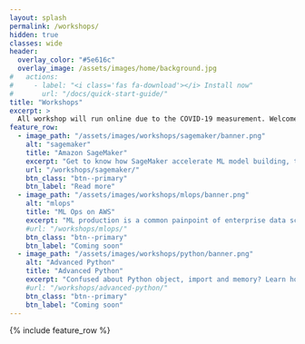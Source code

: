 ```yaml
---
layout: splash
permalink: /workshops/
hidden: true
classes: wide
header:
  overlay_color: "#5e616c"
  overlay_image: /assets/images/home/background.jpg
#   actions:
#     - label: "<i class='fas fa-download'></i> Install now"
#       url: "/docs/quick-start-guide/"
title: "Workshops"
excerpt: >
  All workshop will run online due to the COVID-19 measurement. Welcome to [contact us](mailto:info@sun-analytics.nl?subject=Workshop)
feature_row:
  - image_path: "/assets/images/workshops/sagemaker/banner.png"
    alt: "sagemaker"
    title: "Amazon SageMaker"
    excerpt: "Get to know how SageMaker accelerate ML model building, training and deployment"
    url: "/workshops/sagemaker/"
    btn_class: "btn--primary"
    btn_label: "Read more"
  - image_path: "/assets/images/workshops/mlops/banner.png"
    alt: "mlops"
    title: "ML Ops on AWS"
    excerpt: "ML production is a common painpoint of enterprise data scientists. Learn how to put your model into production"
    #url: "/workshops/mlops/"
    btn_class: "btn--primary"
    btn_label: "Coming soon" 
  - image_path: "/assets/images/workshops/python/banner.png"
    alt: "Advanced Python"
    title: "Advanced Python"
    excerpt: "Confused about Python object, import and memory? Learn how to write less-buggy and efficient Python code"
    #url: "/workshops/advanced-python/"
    btn_class: "btn--primary"
    btn_label: "Coming soon" 
---
```


{% include feature_row %}